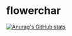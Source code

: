 # flowerchar
[![Anurag's GitHub stats](https://github-readme-stats.vercel.app/api?username=flowerchar)](https://github.com/anuraghazra/github-readme-stats)
